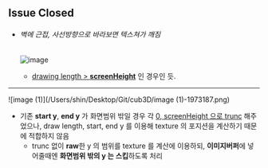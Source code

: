 ## Issue Closed

- ###### 벽에 근접, 사선방향으로 바라보면 텍스쳐가 깨짐

	![image](/Users/shin/Desktop/Git/cub3D/image.png)![]()

	- <u>drawing length > **screenHeight**</u> 인 경우인 듯.

------





![image (1)](/Users/shin/Desktop/Git/cub3D/image (1)-1973187.png)



- 기존 **start y**, **end y** 가 화면범위 밖일 경우 각 <u>0, screenHeight 으로 trunc</u> 해주었으나, draw length, start, end y 를 이용해 texture 의 포지션을 계산하기 때문에 적합하지 않음
	- trunc 없이 **raw**한 y 의 범위를 texture 를 계산에 이용하되, **이미지버퍼**에 넣어줄때엔 **화면범위 밖의 y 는 스킵**하도록 처리

